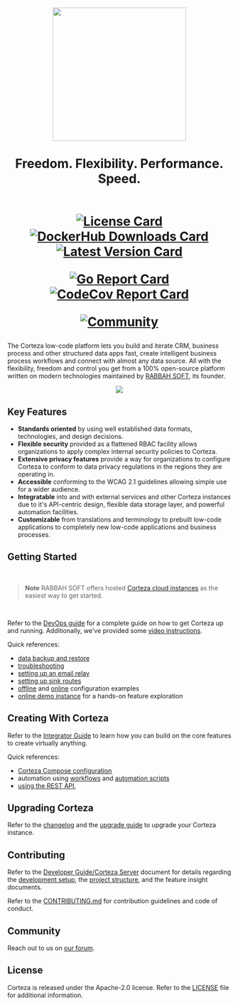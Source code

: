 <h1 align="center">
  <img width="300px" src=".github/assets/corteza_logo.svg" />
  <br />
  <br />
  <abbr>Freedom. Flexibility. Performance. Speed.</abbr>
  <br />
  <br />
  <div align="center">

  [![License Card](https://img.shields.io/github/license/cortezaproject/corteza?style=for-the-badge)](https://img.shields.io/github/license/cortezaproject/corteza?style=for-the-badge)
  [![DockerHub Downloads Card](https://img.shields.io/docker/pulls/cortezaproject/corteza?style=for-the-badge)](https://img.shields.io/docker/pulls/cortezaproject/corteza?style=for-the-badge)
  [![Latest Version Card](https://img.shields.io/github/v/release/cortezaproject/corteza?label=stable%20version&style=for-the-badge)](https://img.shields.io/github/v/release/cortezaproject/corteza?label=stable%20version&style=for-the-badge)

  [![Go Report Card](https://goreportcard.com/badge/github.com/cortezaproject/corteza?style=for-the-badge)](https://goreportcard.com/report/github.com/cortezaproject/corteza?style=for-the-badge)
  [![CodeCov Report Card](https://img.shields.io/codecov/c/github/cortezaproject/corteza-server?style=for-the-badge)](https://img.shields.io/codecov/c/github/cortezaproject/corteza-server?style=for-the-badge)

  [![Community](https://img.shields.io/discourse/topics?server=https%3A%2F%2Fforum.cortezaproject.org%2F&style=for-the-badge)](https://img.shields.io/discourse/topics?server=https%3A%2F%2Fforum.cortezaproject.org%2F&style=for-the-badge)


  </div>
</h1>

The Corteza low-code platform lets you build and iterate CRM, business process and other structured data apps fast, create intelligent business process workflows and connect with almost any data source.
All with the flexibility, freedom and control you get from a 100% open-source platform written on modern technologies maintained by [RABBAH SOFT](https://www.rabbahsoft.com/), its founder.

<div align="center">
  <img src=".github/assets/hero-animation.webp">
</div>

## Key Features

* **Standards oriented** by using well established data formats, technologies, and design decisions.
* **Flexible security** provided as a flattened RBAC facility allows organizations to apply complex internal security policies to Corteza.
* **Extensive privacy features** provide a way for organizations to configure Corteza to conform to data privacy regulations in the regions they are operating in.
* **Accessible** conforming to the WCAG 2.1 guidelines allowing simple use for a wider audience.
* **Integratable** into and with external services and other Corteza instances due to it's API-centric design, flexible data storage layer, and powerful automation facilities.
* **Customizable** from translations and terminology to prebuilt low-code applications to completely new low-code applications and business processes.

## Getting Started

<br />

> **Note**
> RABBAH SOFT offers hosted [Corteza cloud instances](https://www.rabbahsoft.com/start-trial-lp-main) as the easiest way to get started.

<br />

Refer to the [DevOps guide](https://docs.cortezaproject.org/corteza-docs/2022.9/devops-guide/index.html) for a complete guide on how to get Corteza up and running.
Additionally, we've provided some [video instructions](https://forum.cortezaproject.org/t/videos-on-how-to-set-up-corteza/91).

Quick references:
* [data backup and restore](https://docs.cortezaproject.org/corteza-docs/2022.9/devops-guide/maintenance/backups.html)
* [troubleshooting](https://docs.cortezaproject.org/corteza-docs/2022.9/devops-guide/troubleshooting/index.html)
* [setting up an email relay](https://docs.cortezaproject.org/corteza-docs/2022.9/devops-guide/email-relay.html)
* [setting up sink routes](https://docs.cortezaproject.org/corteza-docs/2022.9/devops-guide/sink-route.html)
* [offline](https://docs.cortezaproject.org/corteza-docs/2022.9/devops-guide/examples/deploy-offline/index.html) and [online](https://docs.cortezaproject.org/corteza-docs/2022.9/devops-guide/examples/deploy-online/index.html) configuration examples
* [online demo instance](https://latest.cortezaproject.org/) for a hands-on feature exploration

## Creating With Corteza

Refer to the [Integrator Guide](https://docs.cortezaproject.org/corteza-docs/2022.9/integrator-guide/index.html) to learn how you can build on the core features to create virtually anything.

Quick references:
* [Corteza Compose configuration](https://docs.cortezaproject.org/corteza-docs/2022.9/integrator-guide/compose-configuration/index.html)
* automation using [workflows](https://docs.cortezaproject.org/corteza-docs/2022.9/integrator-guide/automation/workflows/index.html) and [automation scripts](https://docs.cortezaproject.org/corteza-docs/2022.9/integrator-guide/automation/automation-scripts/index.html)
* [using the REST API](https://docs.cortezaproject.org/corteza-docs/2022.9/integrator-guide/accessing-corteza/index.html),

## Upgrading Corteza

Refer to the [changelog](https://docs.cortezaproject.org/corteza-docs/2022.9/changelog/index.html) and the [upgrade guide](https://docs.cortezaproject.org/corteza-docs/2022.9/devops-guide/upgrade/index.html) to upgrade your Corteza instance.

## Contributing

Refer to the [Developer Guide/Corteza Server](https://docs.cortezaproject.org/corteza-docs/2022.9/developer-guide/corteza-server/index.html) document for details regarding the [development setup](https://docs.cortezaproject.org/corteza-docs/2022.9/developer-guide/corteza-server/index.html#_development_setup), the [project structure](https://docs.cortezaproject.org/corteza-docs/2022.9/developer-guide/corteza-server/structure.html), and the feature insight documents.

Refer to the [CONTRIBUTING.md](CONTRIBUTING.md) for contribution guidelines and code of conduct.

## Community

Reach out to us on [our forum](https://forum.cortezaproject.org/).

## License

Corteza is released under the Apache-2.0 license.
Refer to the [LICENSE](LICENSE) file for additional information.
